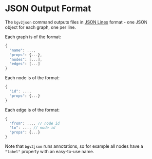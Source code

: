 # JSON Output Format

The `bgv2json` command outputs files in [JSON Lines](https://jsonlines.org/) format - one JSON object for each graph, one per line.

Each graph is of the format:

```js
{
  "name": ...,
  "props": {...},
  "nodes": [...],
  "edges": [...]
}
```

Each node is of the format:

```js
{
  "id": ...,
  "props": {...}
}
```

Each edge is of the format:

```js
{
  "from": ..., // node id
  "to": ..., // node id
  "props": {...}
}
```

Note that `bgv2json` runs annotations, so for example all nodes have a `"label"` property with an easy-to-use name.
